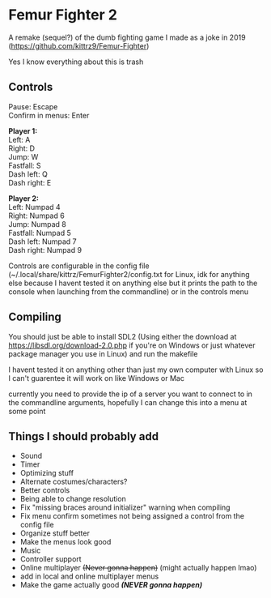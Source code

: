 # Femur Fighter 2
A remake (sequel?) of the dumb fighting game I made as a joke in 2019 (https://github.com/kittrz9/Femur-Fighter)

Yes I know everything about this is trash

## Controls
Pause: Escape<br>
Confirm in menus: Enter<br>

<b>Player 1:<br></b>
Left: A<br>
Right: D<br>
Jump: W<br>
Fastfall: S<br>
Dash left: Q<br>
Dash right: E<br>

<b>Player 2:<br></b>
Left: Numpad 4<br>
Right: Numpad 6<br>
Jump: Numpad 8<br>
Fastfall: Numpad 5<br>
Dash left: Numpad 7<br>
Dash right: Numpad 9<br>

Controls are configurable in the config file (~/.local/share/kittrz/FemurFighter2/config.txt for Linux, idk for anything else because I havent tested it on anything else but it prints the path to the console when launching from the commandline) or in the controls menu

## Compiling
You should just be able to install SDL2 (Using either the download at https://libsdl.org/download-2.0.php if you're on Windows or just whatever package manager you use in Linux) and run the makefile

I havent tested it on anything other than just my own computer with Linux so I can't guarentee it will work on like Windows or Mac 

currently you need to provide the ip of a server you want to connect to in the commandline arguments, hopefully I can change this into a menu at some point

## Things I should probably add
 - Sound<br>
 - Timer<br>
 - Optimizing stuff<br>
 - Alternate costumes/characters?<br>
 - Better controls<br>
 - Being able to change resolution<br>
 - Fix "missing braces around initializer" warning when compiling<br>
 - Fix menu confirm sometimes not being assigned a control from the config file<br>
 - Organize stuff better<br>
 - Make the menus look good<br>
 - Music<br>
 - Controller support<br>
 - Online multiplayer ~~(Never gonna happen)~~ (might actually happen lmao)<br>
 - add in local and online multiplayer menus<br>
 - Make the game actually good ***(NEVER gonna happen)***<br>
